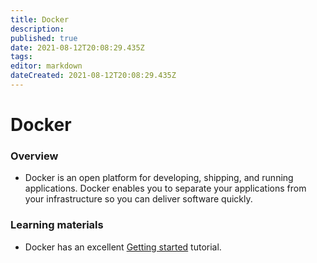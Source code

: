```yaml
---
title: Docker
description: 
published: true
date: 2021-08-12T20:08:29.435Z
tags: 
editor: markdown
dateCreated: 2021-08-12T20:08:29.435Z
---
```


# Docker
### Overview
- Docker is an open platform for developing, shipping, and running applications. Docker enables you to separate your applications from your infrastructure so you can deliver software quickly.
### Learning materials 
- Docker has an excellent [Getting started](https://docs.docker.com/get-started/) tutorial.